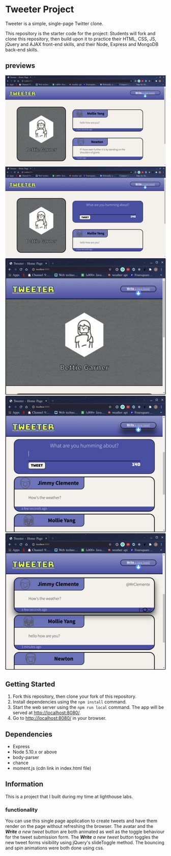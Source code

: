# Tweeter Project

Tweeter is a simple, single-page Twitter clone.

This repository is the starter code for the project: Students will fork and clone this repository, then build upon it to practice their HTML, CSS, JS, jQuery and AJAX front-end skills, and their Node, Express and MongoDB back-end skills.

## previews

![desktop](https://github.com/jbawt/tweeter/blob/master/public/images/demo-images/desktop.png?raw=true)
![desktop with form showing](https://github.com/jbawt/tweeter/blob/master/public/images/demo-images/desktop-with-form-showing.png?raw=true)
![tablet](https://github.com/jbawt/tweeter/blob/master/public/images/demo-images/tablet.png?raw=true)
![tablet mode with form showing](https://github.com/jbawt/tweeter/blob/master/public/images/demo-images/tablet-mode-with-form-showing.png?raw=true)
![tweets in tablet mode](https://github.com/jbawt/tweeter/blob/master/public/images/demo-images/tweets-in-tablet-mode.png?raw=true)

## Getting Started

1. Fork this repository, then clone your fork of this repository.
2. Install dependencies using the `npm install` command.
3. Start the web server using the `npm run local` command. The app will be served at <http://localhost:8080/>.
4. Go to <http://localhost:8080/> in your browser.

## Dependencies

- Express
- Node 5.10.x or above
- body-parser
- chance
- moment.js (cdn link in index.html file)

## Information

This is a project that I built during my time at lighthouse labs.

### functionality
You can use this single page application to create tweets and have them render on the page without refreshing the browser. The avatar and the _**Write** a new tweet_ button are both animated as well as the toggle behaviour for the tweet submission form. The _**Write** a new tweet_ button toggles the new tweet forms visibility using jQuery's slideToggle method. The bouncing and spin animations were both done using css.